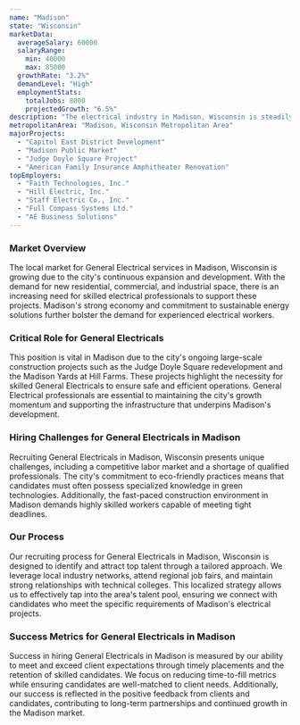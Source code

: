 ```yaml
---
name: "Madison"
state: "Wisconsin"
marketData:
  averageSalary: 60000
  salaryRange:
    min: 40000
    max: 85000
  growthRate: "3.2%"
  demandLevel: "High"
  employmentStats:
    totalJobs: 8000
    projectedGrowth: "6.5%"
description: "The electrical industry in Madison, Wisconsin is steadily growing with a range of opportunities in construction, electrical, low voltage, and data center jobs."
metropolitanArea: "Madison, Wisconsin Metropolitan Area"
majorProjects:
  - "Capitol East District Development"
  - "Madison Public Market"
  - "Judge Doyle Square Project"
  - "American Family Insurance Amphitheater Renovation"
topEmployers:
  - "Faith Technologies, Inc."
  - "Hill Electric, Inc."
  - "Staff Electric Co., Inc."
  - "Full Compass Systems Ltd."
  - "AE Business Solutions"
---
```


### Market Overview
The local market for General Electrical services in Madison, Wisconsin is growing due to the city's continuous expansion and development. With the demand for new residential, commercial, and industrial space, there is an increasing need for skilled electrical professionals to support these projects. Madison's strong economy and commitment to sustainable energy solutions further bolster the demand for experienced electrical workers.

### Critical Role for General Electricals
This position is vital in Madison due to the city's ongoing large-scale construction projects such as the Judge Doyle Square redevelopment and the Madison Yards at Hill Farms. These projects highlight the necessity for skilled General Electricals to ensure safe and efficient operations. General Electrical professionals are essential to maintaining the city's growth momentum and supporting the infrastructure that underpins Madison's development.

### Hiring Challenges for General Electricals in Madison
Recruiting General Electricals in Madison, Wisconsin presents unique challenges, including a competitive labor market and a shortage of qualified professionals. The city's commitment to eco-friendly practices means that candidates must often possess specialized knowledge in green technologies. Additionally, the fast-paced construction environment in Madison demands highly skilled workers capable of meeting tight deadlines.

### Our Process
Our recruiting process for General Electricals in Madison, Wisconsin is designed to identify and attract top talent through a tailored approach. We leverage local industry networks, attend regional job fairs, and maintain strong relationships with technical colleges. This localized strategy allows us to effectively tap into the area's talent pool, ensuring we connect with candidates who meet the specific requirements of Madison's electrical projects.

### Success Metrics for General Electricals in Madison
Success in hiring General Electricals in Madison is measured by our ability to meet and exceed client expectations through timely placements and the retention of skilled candidates. We focus on reducing time-to-fill metrics while ensuring candidates are well-matched to client needs. Additionally, our success is reflected in the positive feedback from clients and candidates, contributing to long-term partnerships and continued growth in the Madison market.